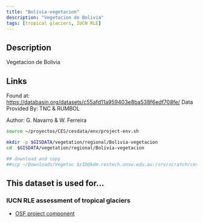 ```yaml
---
title: "Bolivia-vegetacion"
description: "Vegetacion de Bolivia"
tags: [tropical glaciers, IUCN RLE]
---
```


## Description
Vegetacion de Bolivia

## Links

Found at: https://databasin.org/datasets/c55afd11a959403e8ba538f6edf708fe/
Data Provided By:
TNC & RUMBOL

Author:
G. Navarro & W. Ferreira


```sh
source ~/proyectos/CES/cesdata/env/project-env.sh

mkdir -p $GISDATA/vegetation/regional/Bolivia-vegetacion
cd  $GISDATA/vegetation/regional/Bolivia-vegetacion

## download and copy
##scp ~/Downloads/Vegetac $zID@kdm.restech.unsw.edu.au:/srv/scratch/cesdata/gisdata/vegetation/regional/Bolivia-vegetacion
```


## This dataset is used for...

### IUCN RLE assessment of tropical glaciers 
- [OSF project component](https://osf.io/432sb/)

